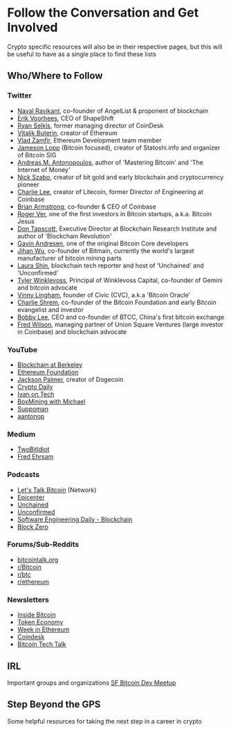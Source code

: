 # Follow the Conversation and Get Involved
Crypto specific resources will also be in their respective pages, but this will be useful to have as a single place to find these lists


## Who/Where to Follow

### Twitter
- [Naval Ravikant](https://twitter.com/naval), co-founder of AngelList & proponent of blockchain
- [Erik Voorhees](https://twitter.com/ErikVoorhees), CEO of ShapeShift
- [Ryan Selkis](https://twitter.com/twobitidiot), former managing director of CoinDesk
- [Vitalik Buterin](https://twitter.com/VitalikButerin), creator of Ethereum
- [Vlad Zamfir](https://twitter.com/VladZamfir), Ethereum Development team member
- [Jameson Lopp](https://twitter.com/lopp) (Bitcoin focused), creator of Statoshi.info and organizer of Bitcoin SIG
- [Andreas M. Antonopoulos](https://twitter.com/aantonop), author of 'Mastering Bitcoin' and 'The Internet of Money'
- [Nick Szabo](https://twitter.com/NickSzabo4), creator of bit gold and early blockchain and cryptocurrency pioneer
- [Charlie Lee](https://twitter.com/SatoshiLite), creator of Litecoin, former Director of Engineering at Coinbase
- [Brian Armstrong](https://twitter.com/brian_armstrong), co-founder & CEO of Coinbase
- [Roger Ver](https://twitter.com/rogerkver), one of the first investors in Bitcoin startups, a.k.a. Bitcoin Jesus
- [Don Tapscott](https://twitter.com/dtapscott), Executive Director at Blockchain Research Institute and author of 'Blockchain Revolution'
- [Gavin Andresen](https://twitter.com/gavinandresen), one of the original Bitcoin Core developers
- [Jihan Wu](https://www.twitter.com/jihanwu), co-founder of Bitmain, currently the world's largest manufacturer of bitcoin mining parts
- [Laura Shin](https://twitter.com/laurashin), blockchain tech reporter and host of 'Unchained' and 'Unconfirmed'
- [Tyler Winklevoss](https://twitter.com/tylerwinklevoss), Principal of Winklevoss Capital, co-founder of Gemini and bitcoin advocate
- [Vinny Lingham](https://twitter.com/VinnyLingham), founder of Civic (CVC), a.k.a 'Bitcoin Oracle'
- [Charlie Shrem](https://twitter.com/CharlieShrem), co-founder of the Bitcoin Foundation and early Bitcoin evangelist and investor
- [Bobby Lee](https://twitter.com/bobbyclee), CEO and co-founder of BTCC, China's first bitcoin exchange
- [Fred Wilson](https://twitter.com/fredwilson), managing partner of Union Square Ventures (large investor in Coinbase) and blockchain advocate

### YouTube
- [Blockchain at Berkeley](https://www.youtube.com/channel/UC5sgoRfoSp3jeX4DEqKLwKg/playlists)
- [Ethereum Foundation](https://www.youtube.com/channel/UCNOfzGXD_C9YMYmnefmPH0g/playlists)
- [Jackson Palmer](https://www.youtube.com/user/jacksonpalmerbc), creator of Dogecoin
- [Crypto Daily](https://www.youtube.com/channel/UC67AEEecqFEc92nVvcqKdhA)
- [Ivan on Tech](https://www.youtube.com/channel/UCrYmtJBtLdtm2ov84ulV-yg)
- [BoxMining with Michael](https://www.youtube.com/channel/UCxODjeUwZHk3p-7TU-IsDOA)
- [Suppoman](https://www.youtube.com/user/Suppoman2011)
- [aantonop](https://www.youtube.com/user/aantonop)

### Medium
- [TwoBitIdiot](https://medium.com/@twobitidiot)
- [Fred Ehrsam](https://medium.com/@FEhrsam)

### Podcasts
- [Let's Talk Bitcoin](https://letstalkbitcoin.com/) (Network)
- [Epicenter](https://epicenter.tv/)
- [Unchained](http://unchainedpodcast.co/)
- [Unconfirmed](http://unconfirmedpodcast.com)
- [Software Engineering Daily - Blockchain](https://softwareengineeringdaily.com/category/blockchain/)
- [Block Zero](http://www.blockzero.show/)

### Forums/Sub-Reddits
- [bitcointalk.org](https://bitcointalk.org/)
- [r/Bitcoin](https://www.reddit.com/r/Bitcoin/)
- [r/btc](https://www.reddit.com/r/btc/)
- [r/ethereum](https://www.reddit.com/r/ethereum/)

### Newsletters
- [Inside Bitcoin](https://inside.com/bitcoin)
- [Token Economy](http://weekly.tokeneconomy.co/)
- [Week in Ethereum](http://www.weekinethereum.com/)
- [Coindesk](https://www.coindesk.com/newsletter/)
- [Bitcoin Tech Talk](https://bitcointechtalk.com/)

## IRL
Important groups and organizations
[SF Bitcoin Dev Meetup](https://www.meetup.com/SF-Bitcoin-Devs)

## Step Beyond the GPS
Some helpful resources for taking the next step in a career in crypto
